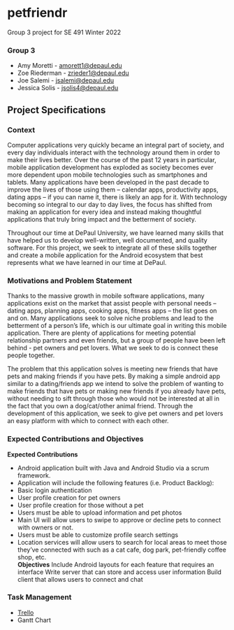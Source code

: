 # petfriendr
Group 3 project for SE 491 Winter 2022

### Group 3
- Amy Moretti - amorett1@depaul.edu
- Zoe Riederman - zrieder1@depaul.edu
- Joe Salemi - jsalemi@depaul.edu
- Jessica Solis - jsolis4@depaul.edu


## Project Specifications

### Context 	
Computer applications very quickly became an integral part of society, and every day individuals interact with the technology around them in order to make their lives better.  Over the course of the past 12 years in particular, mobile application development has exploded as society becomes ever more dependent upon mobile technologies such as smartphones and tablets.  Many applications have been developed in the past decade to improve the lives of those using them – calendar apps, productivity apps, dating apps – if you can name it, there is likely an app for it.  With technology becoming so integral to our day to day lives, the focus has shifted from making an application for every idea and instead making thoughtful applications that truly bring impact and the betterment of society.  

Throughout our time at DePaul University, we have learned many skills that have helped us to develop well-written, well documented, and quality software.  For this project, we seek to integrate all of these skills together and create a mobile application for the Android ecosystem that best represents what we have learned in our time at DePaul.

### Motivations and Problem Statement 
Thanks to the massive growth in mobile software applications, many applications exist on the market that assist people with personal needs – dating apps, planning apps, cooking apps, fitness apps – the list goes on and on. Many applications seek to solve niche problems and lead to the betterment of a person’s life, which is our ultimate goal in writing this mobile application.  There are plenty of applications for meeting potential relationship partners and even friends, but a group of people have been left behind - pet owners and pet lovers.  What we seek to do is connect these people together.

The problem that this application solves is meeting new friends that have pets and making friends if you have pets. By making a simple android app similar to a dating/friends app we intend to solve the problem of wanting to make friends that have pets or making new friends if you already have pets, without needing to sift through those who would not be interested at all in the fact that you own a dog/cat/other animal friend.  Through the development of this application, we seek to give pet owners and pet lovers an easy platform with which to connect with each other.

### Expected Contributions and Objectives
**Expected Contributions**
- Android application built with Java and Android Studio via a scrum framework.
- Application will include the following features (i.e. Product Backlog):
- Basic login authentication
- User profile creation for pet owners 
- User profile creation for those without a pet
- Users must be able to upload information and pet photos
- Main UI will allow users to swipe to approve or decline pets to connect with owners or not. 
- Users must be able to customize profile search settings
- Location services will allow users to search for local areas to meet those they’ve connected with such as a cat cafe, dog park, pet-friendly coffee shop, etc.  
**Objectives**
Include Android layouts for each feature that requires an interface
Write server that can store and access user information
Build client that allows users to connect and chat

### Task Management
- [Trello](https://trello.com/b/r4afoWFd/petfriendr)
- Gantt Chart


